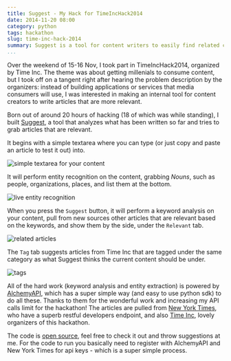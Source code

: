 ```yaml
---
title: Suggest - My Hack for TimeIncHack2014
date: 2014-11-20 08:00
category: python
tags: hackathon
slug: time-inc-hack-2014
summary: Suggest is a tool for content writers to easily find related content to link to
...
```


Over the weekend of 15-16 Nov, I took part in TimeIncHack2014, organized by Time Inc. The theme was about getting millenials to consume content, but I took off on a tangent right after hearing the problem description by the organizers: instead of building applications or services that media consumers will use, I was interested in making an internal tool for content creators to write articles that are more relevant.

Born out of around 20 hours of hacking (18 of which was while standing), I built [Suggest](http://128.199.204.208/), a tool that analyzes what has been written so far and tries to grab articles that are relevant.

It begins with a simple textarea where you can type (or just copy and paste an article to test it out) into.

![simple textarea for your content](http://i.imgur.com/JH2FObx.png?1)

It will perform entity recognition on the content, grabbing *Nouns*, such as people, organizations, places, and list them at the bottom.

![live entity recognition](http://i.imgur.com/lctBs56.png?1)

When you press the `Suggest` button, it will perform a keyword analysis on your content, pull from new sources other articles that are relevant based on the keywords, and show them by the side, under the `Relevant` tab.

![related articles](http://i.imgur.com/FGlk8Vo.png?1)

The `Tag` tab suggests articles from Time Inc that are tagged under the same category as what Suggest thinks the current content should be under.

![tags](http://i.imgur.com/gjaboQT.png?1)

All of the hard work (keyword analysis and entity extraction) is powered by [AlchemyAPI](http://www.alchemyapi.com/), which has a super simple way (and easy to use python sdk) to do all these. Thanks to them for the wonderful work and increasing my API calls limit for the hackathon! The articles are pulled from [New York Times](http://developer.nytimes.com/), who have a superb restful developers endpoint, and also [Time Inc](http://time.com/), lovely organizers of this hackathon.

The code is [open source](https://github.com/ngzhian/suggest), feel free to check it out and throw suggestions at me. For the code to run you basically need to register with AlchemyAPI and New York Times for api keys - which is a super simple process.
